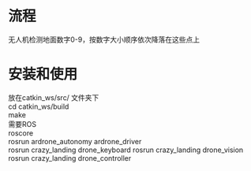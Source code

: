 # 流程
无人机检测地面数字0-9，按数字大小顺序依次降落在这些点上

# 安装和使用
放在catkin_ws/src/ 文件夹下   
cd catkin_ws/build    
make   
需要ROS   
roscore   
rosrun ardrone_autonomy ardrone_driver    
rosrun crazy_landing drone_keyboard
rosrun crazy_landing drone_vision    
rosrun crazy_landing drone_controller
